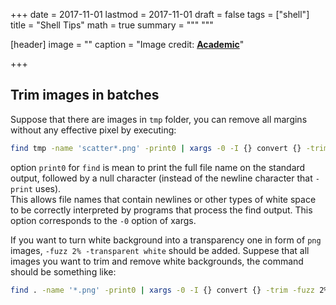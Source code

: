 +++
date = 2017-11-01
lastmod = 2017-11-01
draft = false
tags = ["shell"]
title = "Shell Tips"
math = true
summary = """
"""

[header]
image = ""
caption = "Image credit: [**Academic**](https://github.com/gcushen/hugo-academic/)"

+++

## Trim images in batches

Suppose that there are images in `tmp` folder, you can remove all margins without any effective pixel by executing:

```bash
find tmp -name 'scatter*.png' -print0 | xargs -0 -I {} convert {} -trim {}
```

option `print0` for `find` is mean to print the full file name on the standard output, 
followed by a null character (instead of the newline character that `-print` uses).  
This allows file names that contain newlines or other types of white space to be correctly interpreted by programs that process the find output. 
This option corresponds to the `-0` option of xargs.

If you want to turn white background into a transparency one in form of `png` images, `-fuzz 2% -transparent white` should be added.
Suppese that all images you want to trim and remove white backgrounds, the command should be something like:

```bash
find . -name '*.png' -print0 | xargs -0 -I {} convert {} -trim -fuzz 2% -transparent white {}
```

